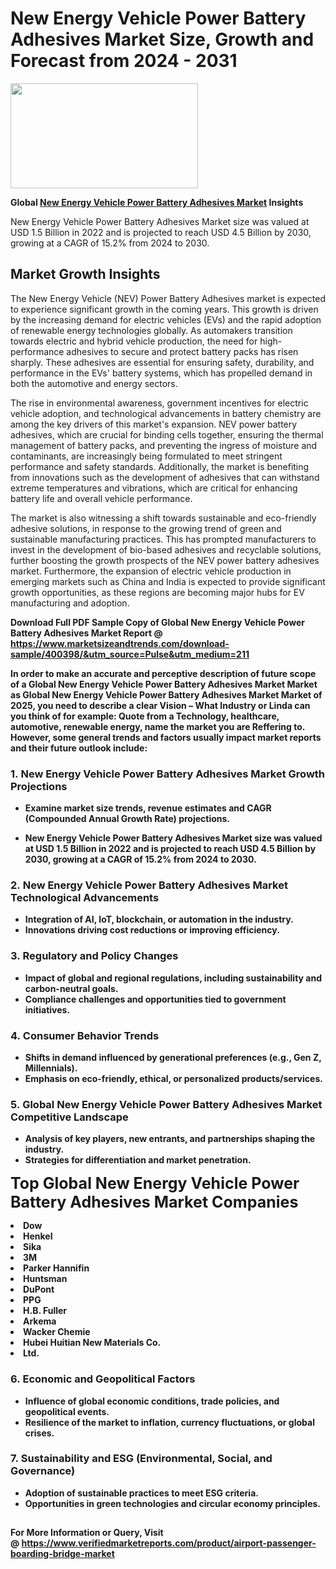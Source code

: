<H1>New Energy Vehicle Power Battery Adhesives Market Size, Growth and Forecast from 2024 - 2031</H1><img class="aligncenter size-medium wp-image-584254" src="https://thirdeyenews.in/wp-content/uploads/2024/09/Global-Market-Research-300x168.jpeg" alt="" width="300" height="168" /><p><strong>Global&nbsp;<a href="https://www.marketsizeandtrends.com/download-sample/400398/&amp;utm_source=Pulse&amp;utm_medium=211">New Energy Vehicle Power Battery Adhesives Market</a> Insights</strong></p><p>New Energy Vehicle Power Battery Adhesives Market size was valued at USD 1.5 Billion in 2022 and is projected to reach USD 4.5 Billion by 2030, growing at a CAGR of 15.2% from 2024 to 2030.</p><p><h2>Market Growth Insights</h2> <p>The New Energy Vehicle (NEV) Power Battery Adhesives market is expected to experience significant growth in the coming years. This growth is driven by the increasing demand for electric vehicles (EVs) and the rapid adoption of renewable energy technologies globally. As automakers transition towards electric and hybrid vehicle production, the need for high-performance adhesives to secure and protect battery packs has risen sharply. These adhesives are essential for ensuring safety, durability, and performance in the EVs' battery systems, which has propelled demand in both the automotive and energy sectors.</p> <p><strong></strong></p> <p>The rise in environmental awareness, government incentives for electric vehicle adoption, and technological advancements in battery chemistry are among the key drivers of this market's expansion. NEV power battery adhesives, which are crucial for binding cells together, ensuring the thermal management of battery packs, and preventing the ingress of moisture and contaminants, are increasingly being formulated to meet stringent performance and safety standards. Additionally, the market is benefiting from innovations such as the development of adhesives that can withstand extreme temperatures and vibrations, which are critical for enhancing battery life and overall vehicle performance.</p> <p>The market is also witnessing a shift towards sustainable and eco-friendly adhesive solutions, in response to the growing trend of green and sustainable manufacturing practices. This has prompted manufacturers to invest in the development of bio-based adhesives and recyclable solutions, further boosting the growth prospects of the NEV power battery adhesives market. Furthermore, the expansion of electric vehicle production in emerging markets such as China and India is expected to provide significant growth opportunities, as these regions are becoming major hubs for EV manufacturing and adoption.</p> <p><strong></p><p><span class=""><strong>Download Full PDF Sample Copy of Global New Energy Vehicle Power Battery Adhesives Market Report</strong> @ <a href="https://www.marketsizeandtrends.com/download-sample/400398/&amp;utm_source=Pulse&amp;utm_medium=211" target="_blank">https://www.marketsizeandtrends.com/download-sample/400398/&amp;utm_source=Pulse&amp;utm_medium=211</a></span></p><p>In order to make an accurate and perceptive description of future scope of a Global&nbsp;New Energy Vehicle Power Battery Adhesives Market Market as Global&nbsp;New Energy Vehicle Power Battery Adhesives Market Market of 2025, you need to describe a clear Vision &ndash; What Industry or Linda can you think of for example: Quote from a Technology, healthcare, automotive, renewable energy, name the market you are Reffering to. However, some general trends and factors usually impact market reports and their future outlook include:</p><h3>1.&nbsp;<strong>New Energy Vehicle Power Battery Adhesives Market Growth Projections</strong></h3><ul><li>Examine market size trends, revenue estimates and CAGR (Compounded Annual Growth Rate) projections.</li><li><p>New Energy Vehicle Power Battery Adhesives Market size was valued at USD 1.5 Billion in 2022 and is projected to reach USD 4.5 Billion by 2030, growing at a CAGR of 15.2% from 2024 to 2030.</p></li></ul><h3>2.&nbsp;<strong>New Energy Vehicle Power Battery Adhesives Market Technological Advancements</strong></h3><ul><li>Integration of AI, IoT, blockchain, or automation in the industry.</li><li>Innovations driving cost reductions or improving efficiency.</li></ul><h3>3.&nbsp;<strong>Regulatory and Policy Changes</strong></h3><ul><li>Impact of global and regional regulations, including sustainability and carbon-neutral goals.</li><li>Compliance challenges and opportunities tied to government initiatives.</li></ul><h3>4.&nbsp;<strong>Consumer Behavior Trends</strong></h3><ul><li>Shifts in demand influenced by generational preferences (e.g., Gen Z, Millennials).</li><li>Emphasis on eco-friendly, ethical, or personalized products/services.</li></ul><h3>5.&nbsp;<strong>Global New Energy Vehicle Power Battery Adhesives Market Competitive Landscape</strong></h3><ul><li>Analysis of key players, new entrants, and partnerships shaping the industry.</li><li>Strategies for differentiation and market penetration.</li></ul><p data-pm-slice="1 1 []"><span style="color: inherit; font-family: inherit; font-size: 25px;">Top Global New Energy Vehicle Power Battery Adhesives Market Companies</span></p><div class="" data-test-id=""><p><li>Dow</li><li> Henkel</li><li> Sika</li><li> 3M</li><li> Parker Hannifin</li><li> Huntsman</li><li> DuPont</li><li> PPG</li><li> H.B. Fuller</li><li> Arkema</li><li> Wacker Chemie</li><li> Hubei Huitian New Materials Co.</li><li>Ltd.</li></p></div><h3>6.&nbsp;<strong>Economic and Geopolitical Factors</strong></h3><ul><li>Influence of global economic conditions, trade policies, and geopolitical events.</li><li>Resilience of the market to inflation, currency fluctuations, or global crises.</li></ul><h3>7.&nbsp;<strong>Sustainability and ESG (Environmental, Social, and Governance)</strong></h3><ul><li>Adoption of sustainable practices to meet ESG criteria.</li><li>Opportunities in green technologies and circular economy principles.</li></ul><h2><strong style="font-size: 14px;">For More Information or Query, Visit @&nbsp;</strong><a style="background-color: #ffffff; font-size: 14px;" href="https://www.marketsizeandtrends.com/report/new-energy-vehicle-power-battery-adhesives-market/" target="_blank">https://www.verifiedmarketreports.com/product/airport-passenger-boarding-bridge-market</a></h2>
